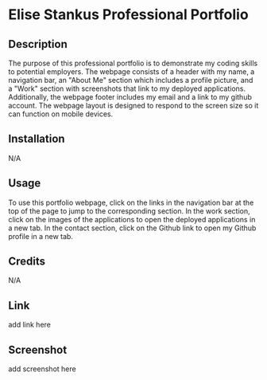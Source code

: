 # Elise Stankus Professional Portfolio

## Description

The purpose of this professional portfolio is to demonstrate my coding skills to potential employers. The webpage consists of a header with my name, a navigation bar, an "About Me" section which includes a profile picture, and a "Work" section with screenshots that link to my deployed applications. Additionally, the webpage footer includes my email and a link to my github account. The webpage layout is designed to respond to the screen size so it can function on mobile devices. 

## Installation

N/A

## Usage

To use this portfolio webpage, click on the links in the navigation bar at the top of the page to jump to the corresponding section. In the work section, click on the images of the applications to open the deployed applications in a new tab. In the contact section, click on the Github link to open my Github profile in a new tab.

## Credits

N/A

## Link

add link here

## Screenshot 

add screenshot here
